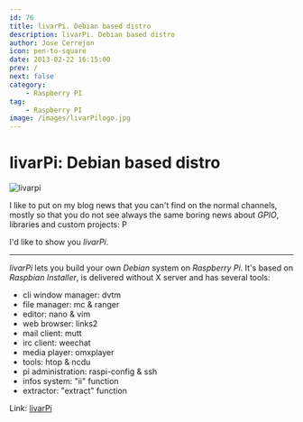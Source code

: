 ```yaml
---
id: 76
title: livarPi. Debian based distro
description: livarPi. Debian based distro
author: Jose Cerrejon
icon: pen-to-square
date: 2013-02-22 16:15:00
prev: /
next: false
category:
    - Raspberry PI
tag:
    - Raspberry PI
image: /images/livarPilogo.jpg
---
```


# livarPi: Debian based distro

![livarpi](/images/livarPilogo.jpg)

I like to put on my blog news that you can't find on the normal channels, mostly so that you do not see always the same boring news about _GPIO_, libraries and custom projects: P

I'd like to show you _livarPi_.

---

_livarPi_ lets you build your own _Debian_ system on _Raspberry Pi_. It's based on _Raspbian Installer_, is delivered without X server and has several tools:

-   cli window manager: dvtm
-   file manager: mc & ranger
-   editor: nano & vim
-   web browser: links2
-   mail client: mutt
-   irc client: weechat
-   media player: omxplayer
-   tools: htop & ncdu
-   pi administration: raspi-config & ssh
-   infos system: "ii" function
-   extractor: "extract" function

Link: [livarPi](https://arpinux.org/livarp/livarPi.html)
